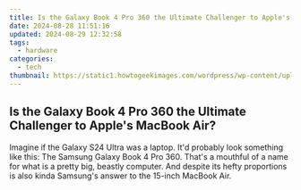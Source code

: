 ```yaml
---
title: Is the Galaxy Book 4 Pro 360 the Ultimate Challenger to Apple's MacBook Air?
date: 2024-08-28 11:51:16
updated: 2024-08-29 12:32:58
tags:
  - hardware
categories:
  - tech
thumbnail: https://static1.howtogeekimages.com/wordpress/wp-content/uploads/2024/07/gb360-tn.jpg
---
```


## Is the Galaxy Book 4 Pro 360 the Ultimate Challenger to Apple's MacBook Air?

Imagine if the Galaxy S24 Ultra was a laptop. It'd probably look something like this: The Samsung Galaxy Book 4 Pro 360\. That's a mouthful of a name for what is a pretty big, beastly computer. And despite its hefty proportions is also kinda Samsung's answer to the 15-inch MacBook Air.

<ins class="adsbygoogle"
     style="display:block"
     data-ad-format="autorelaxed"
     data-ad-client="ca-pub-7571918770474297"
     data-ad-slot="1223367746"></ins>



<ins class="adsbygoogle"
     style="display:block"
     data-ad-client="ca-pub-7571918770474297"
     data-ad-slot="8358498916"
     data-ad-format="auto"
     data-full-width-responsive="true"></ins>
